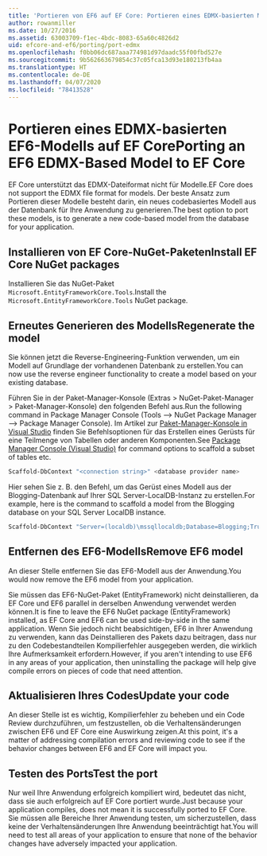 ```yaml
---
title: 'Portieren von EF6 auf EF Core: Portieren eines EDMX-basierten Modells'
author: rowanmiller
ms.date: 10/27/2016
ms.assetid: 63003709-f1ec-4bdc-8083-65a60c4826d2
uid: efcore-and-ef6/porting/port-edmx
ms.openlocfilehash: f0bb06dc687aaa774981d97daadc55f00fbd527e
ms.sourcegitcommit: 9b562663679854c37c05fca13d93e180213fb4aa
ms.translationtype: HT
ms.contentlocale: de-DE
ms.lasthandoff: 04/07/2020
ms.locfileid: "78413528"
---
```

# <a name="porting-an-ef6-edmx-based-model-to-ef-core"></a><span data-ttu-id="2e33c-102">Portieren eines EDMX-basierten EF6-Modells auf EF Core</span><span class="sxs-lookup"><span data-stu-id="2e33c-102">Porting an EF6 EDMX-Based Model to EF Core</span></span>

<span data-ttu-id="2e33c-103">EF Core unterstützt das EDMX-Dateiformat nicht für Modelle.</span><span class="sxs-lookup"><span data-stu-id="2e33c-103">EF Core does not support the EDMX file format for models.</span></span> <span data-ttu-id="2e33c-104">Der beste Ansatz zum Portieren dieser Modelle besteht darin, ein neues codebasiertes Modell aus der Datenbank für Ihre Anwendung zu generieren.</span><span class="sxs-lookup"><span data-stu-id="2e33c-104">The best option to port these models, is to generate a new code-based model from the database for your application.</span></span>

## <a name="install-ef-core-nuget-packages"></a><span data-ttu-id="2e33c-105">Installieren von EF Core-NuGet-Paketen</span><span class="sxs-lookup"><span data-stu-id="2e33c-105">Install EF Core NuGet packages</span></span>

<span data-ttu-id="2e33c-106">Installieren Sie das NuGet-Paket `Microsoft.EntityFrameworkCore.Tools`.</span><span class="sxs-lookup"><span data-stu-id="2e33c-106">Install the `Microsoft.EntityFrameworkCore.Tools` NuGet package.</span></span>

## <a name="regenerate-the-model"></a><span data-ttu-id="2e33c-107">Erneutes Generieren des Modells</span><span class="sxs-lookup"><span data-stu-id="2e33c-107">Regenerate the model</span></span>

<span data-ttu-id="2e33c-108">Sie können jetzt die Reverse-Engineering-Funktion verwenden, um ein Modell auf Grundlage der vorhandenen Datenbank zu erstellen.</span><span class="sxs-lookup"><span data-stu-id="2e33c-108">You can now use the reverse engineer functionality to create a model based on your existing database.</span></span>

<span data-ttu-id="2e33c-109">Führen Sie in der Paket-Manager-Konsole (Extras > NuGet-Paket-Manager > Paket-Manager-Konsole) den folgenden Befehl aus.</span><span class="sxs-lookup"><span data-stu-id="2e33c-109">Run the following command in Package Manager Console (Tools –> NuGet Package Manager –> Package Manager Console).</span></span> <span data-ttu-id="2e33c-110">Im Artikel zur [Paket-Manager-Konsole in Visual Studio](../../core/miscellaneous/cli/powershell.md) finden Sie Befehlsoptionen für das Erstellen eines Gerüsts für eine Teilmenge von Tabellen oder anderen Komponenten.</span><span class="sxs-lookup"><span data-stu-id="2e33c-110">See [Package Manager Console (Visual Studio)](../../core/miscellaneous/cli/powershell.md) for command options to scaffold a subset of tables etc.</span></span>

``` powershell
Scaffold-DbContext "<connection string>" <database provider name>
```

<span data-ttu-id="2e33c-111">Hier sehen Sie z. B. den Befehl, um das Gerüst eines Modell aus der Blogging-Datenbank auf Ihrer SQL Server-LocalDB-Instanz zu erstellen.</span><span class="sxs-lookup"><span data-stu-id="2e33c-111">For example, here is the command to scaffold a model from the Blogging database on your SQL Server LocalDB instance.</span></span>

``` powershell
Scaffold-DbContext "Server=(localdb)\mssqllocaldb;Database=Blogging;Trusted_Connection=True;" Microsoft.EntityFrameworkCore.SqlServer
```

## <a name="remove-ef6-model"></a><span data-ttu-id="2e33c-112">Entfernen des EF6-Modells</span><span class="sxs-lookup"><span data-stu-id="2e33c-112">Remove EF6 model</span></span>

<span data-ttu-id="2e33c-113">An dieser Stelle entfernen Sie das EF6-Modell aus der Anwendung.</span><span class="sxs-lookup"><span data-stu-id="2e33c-113">You would now remove the EF6 model from your application.</span></span>

<span data-ttu-id="2e33c-114">Sie müssen das EF6-NuGet-Paket (EntityFramework) nicht deinstallieren, da EF Core und EF6 parallel in derselben Anwendung verwendet werden können.</span><span class="sxs-lookup"><span data-stu-id="2e33c-114">It is fine to leave the EF6 NuGet package (EntityFramework) installed, as EF Core and EF6 can be used side-by-side in the same application.</span></span> <span data-ttu-id="2e33c-115">Wenn Sie jedoch nicht beabsichtigen, EF6 in Ihrer Anwendung zu verwenden, kann das Deinstallieren des Pakets dazu beitragen, dass nur zu den Codebestandteilen Kompilierfehler ausgegeben werden, die wirklich Ihre Aufmerksamkeit erfordern.</span><span class="sxs-lookup"><span data-stu-id="2e33c-115">However, if you aren't intending to use EF6 in any areas of your application, then uninstalling the package will help give compile errors on pieces of code that need attention.</span></span>

## <a name="update-your-code"></a><span data-ttu-id="2e33c-116">Aktualisieren Ihres Codes</span><span class="sxs-lookup"><span data-stu-id="2e33c-116">Update your code</span></span>

<span data-ttu-id="2e33c-117">An dieser Stelle ist es wichtig, Kompilierfehler zu beheben und ein Code Review durchzuführen, um festzustellen, ob die Verhaltensänderungen zwischen EF6 und EF Core eine Auswirkung zeigen.</span><span class="sxs-lookup"><span data-stu-id="2e33c-117">At this point, it's a matter of addressing compilation errors and reviewing code to see if the behavior changes between EF6 and EF Core will impact you.</span></span>

## <a name="test-the-port"></a><span data-ttu-id="2e33c-118">Testen des Ports</span><span class="sxs-lookup"><span data-stu-id="2e33c-118">Test the port</span></span>

<span data-ttu-id="2e33c-119">Nur weil Ihre Anwendung erfolgreich kompiliert wird, bedeutet das nicht, dass sie auch erfolgreich auf EF Core portiert wurde.</span><span class="sxs-lookup"><span data-stu-id="2e33c-119">Just because your application compiles, does not mean it is successfully ported to EF Core.</span></span> <span data-ttu-id="2e33c-120">Sie müssen alle Bereiche Ihrer Anwendung testen, um sicherzustellen, dass keine der Verhaltensänderungen Ihre Anwendung beeinträchtigt hat.</span><span class="sxs-lookup"><span data-stu-id="2e33c-120">You will need to test all areas of your application to ensure that none of the behavior changes have adversely impacted your application.</span></span>
